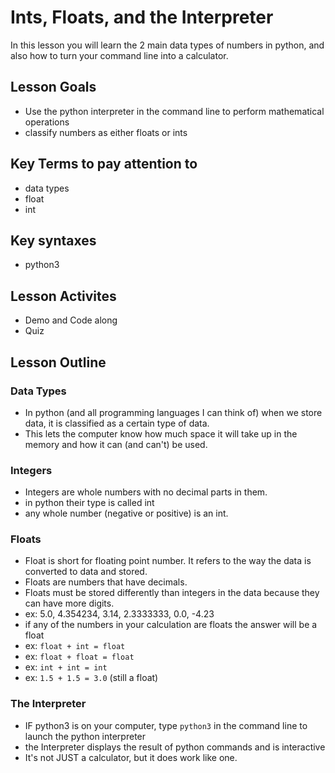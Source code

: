 # Ints, Floats, and the Interpreter
In this lesson you will learn the 2 main data types of numbers in python, and also how to turn your command line into a calculator.
## Lesson Goals
- Use the python interpreter in the command line to perform mathematical operations
- classify numbers as either floats or ints
## Key Terms to pay attention to
- data types
- float
- int
## Key syntaxes
- python3
## Lesson Activites
- Demo and Code along
- Quiz
## Lesson Outline
### Data Types
- In python (and all programming languages I can think of) when we store data, it is classified as a certain type of data.
- This lets the computer know how much space it will take up in the memory and how it can (and can't) be used.
### Integers
- Integers are whole numbers with no decimal parts in them.
- in python their type is called int
- any whole number (negative or positive) is an int.
### Floats
- Float is short for floating point number.  It refers to the way the data is converted to data and stored.
- Floats are numbers that have decimals.  
- Floats must be stored differently than integers in the data because they can have more digits.
- ex:  5.0, 4.354234, 3.14, 2.3333333, 0.0, -4.23
- if any of the numbers in your calculation are floats the answer will be a float
- ex: <code>float + int = float</code>
- ex: <code>float + float = float</code>
- ex: <code>int + int = int</code>
- ex: <code>1.5 + 1.5 = 3.0</code> (still a float)
### The Interpreter
- IF python3 is on your computer, type <code>python3</code> in the command line to launch the python interpreter
- the Interpreter displays the result of python commands and is interactive
- It's not JUST a calculator, but it does work like one.  

